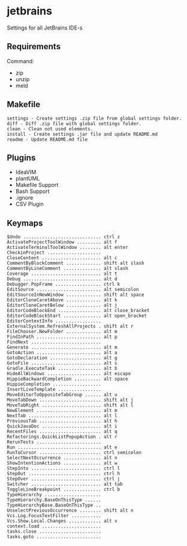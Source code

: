 
# jetbrains
Settings for all JetBrains IDE-s

## Requirements
Command:
 - zip
 - unzip
 - meld

## Makefile

	settings - Create settings .zip file from global settings folder.
	diff - Diff .zip file with global settings folder.
	clean - Clean not used elements.
	install - Create settings .jar file and update README.md
	readme - Update README.md file

## Plugins

 - IdeaVIM
 - plantUML
 - Makefile Support
 - Bash Support
 - .ignore
 - CSV Plugin

## Keymaps

	$Undo ............................. ctrl z
	ActivateProjectToolWindow ......... alt f
	ActivateTerminalToolWindow ........ alt enter
	CheckinProject .................... 
	CloseContent ...................... alt c
	CommentByBlockComment ............. shift alt slash
	CommentByLineComment .............. alt slash
	Coverage .......................... alt t
	Debug ............................. alt d
	Debugger.PopFrame ................. ctrl k
	EditSource ........................ alt semicolon
	EditSourceInNewWindow ............. shift alt space
	EditorCloneCaretAbove ............. alt k
	EditorCloneCaretBelow ............. alt j
	EditorCodeBlockEnd ................ alt close_bracket
	EditorCodeBlockStart .............. alt open_bracket
	EditorContextInfo ................. 
	ExternalSystem.RefreshAllProjects . shift alt r
	FileChooser.NewFolder ............. alt m
	FindInPath ........................ alt p
	FindNext .......................... 
	Generate .......................... alt m
	GotoAction ........................ alt a
	GotoDeclaration ................... alt g
	GotoFile .......................... alt s
	Gradle.ExecuteTask ................ alt b
	HideAllWindows .................... alt escape
	HippieBackwardCompletion .......... alt space
	HippieCompletion .................. 
	InsertLiveTemplate ................ 
	MoveEditorToOppositeTabGroup ...... alt u
	MoveTabDown ....................... shift alt j
	MoveTabRight ...................... shift alt l
	NewElement ........................ alt m
	NextTab ........................... alt l
	PreviousTab ....................... alt h
	QuickJavaDoc ...................... alt i
	RecentFiles ....................... alt q
	Refactorings.QuickListPopupAction . alt r
	RerunTests ........................ 
	Run ............................... alt e
	RunToCursor ....................... ctrl semicolon
	SelectNextOccurrence .............. alt n
	ShowIntentionActions .............. alt w
	StepInto .......................... ctrl l
	StepOut ........................... ctrl h
	StepOver .......................... ctrl j
	Switcher .......................... alt tab
	ToggleLineBreakpoint .............. ctrl b
	TypeHierarchy ..................... 
	TypeHierarchy.BaseOnThisType ...... 
	TypeHierarchyBase.BaseOnThisType .. 
	UnselectPreviousOccurrence ........ shift alt n
	Vcs.Log.FocusTextFilter ........... 
	Vcs.Show.Local.Changes ............ alt v
	context.load ...................... 
	tasks.close ....................... 
	tasks.goto ........................ 

	